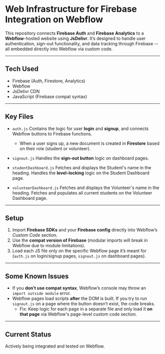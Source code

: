 # Web Infrastructure for Firebase Integration on Webflow

This repository connects **Firebase Auth** and **Firebase Analytics** to a **Webflow**-hosted website using **JsDelivr**. It’s designed to handle user authentication, sign-out functionality, and data tracking through Firebase -- all embedded directly into Webflow via custom code.

---

## Tech Used
- Firebase (Auth, Firestore, Analytics)
- Webflow
- JsDelivr CDN
- JavaScript (Firebase compat syntax)

---

## Key Files

- `auth.js`
  Contains the logic for user **login** and **signup**, and connects Webflow buttons to Firebase functions.  
  - When a user signs up, a new document is created in **Firestore** based on their role (student or volunteer).

- `signout.js` 
  Handles the **sign-out button** logic on dashboard pages.

- `studentDashboard.js`
  Fetches and displays the Student's name in the heading.
  Handles the **level-locking** logic on the Student Dashboard page.

- `volunteerDashboard.js`
  Fetches and displays the Volunteer's name in the heading.
  Fetches and populates all current students on the Volunteer Dashboard page.
---

## Setup

1. Import **Firebase SDKs** and your **Firebase config** directly into Webflow’s *Custom Code* section.
2. Use the **compat version of Firebase** (modular imports will break in Webflow due to module limitations).
3. Load each JS file only on the specific Webflow page it’s meant for (`auth.js` on login/signup pages, `signout.js` on dashboard pages).

---

## Some Known Issues

- If you **don’t use compat syntax**, Webflow’s console may throw an `import outside module` error.
- Webflow pages load scripts **after** the DOM is built. If you try to run `signout.js` on a page where the button doesn’t exist, the code breaks.  
  - Fix: Keep logic for each page in a separate file and only load it **on that page** via Webflow's page-level custom code section.

---

## Current Status
Actively being integrated and tested on Webflow.


